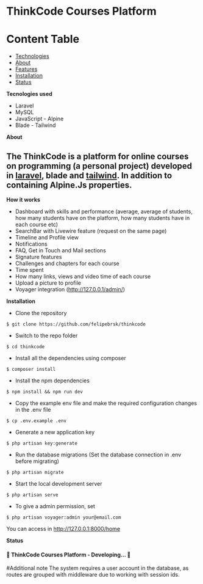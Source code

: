 # ThinkCode Courses Platform
 

Content Table
=================
<!--ts-->
   * [Technologies](#tecnologias)
   * [About](#Sobre)
   * [Features](#features)
   * [Installation](#instalacao)
   * [Status](#status)
<!--te-->

<a name="tecnologias">**Tecnologies used**</a>
- Laravel 
- MySQL
- JavaScript - Alpine
- Blade - Tailwind

<a name="Sobre">**About**</a>
## The ThinkCode is a platform for online courses on programming (a personal project) developed in <a href="https://laravel.com/docs/8.x/">laravel</a>, blade and <a href="https://tailwindcss.com/docs">tailwind</a>. In addition to containing Alpine.Js properties.

<a name="features">**How it works**</a><br>
- Dashboard with skills and performance (average, average of students, how many students have on the platform, how many students have in each course etc)
- SearchBar with Livewire feature (request on the same page)
- Timeline and Profile view
- Notifications
- FAQ, Get in Touch and Mail sections
- Signature features
- Challenges and chapters for each course
- Time spent
- How many links, views and video time of each course
- Upload a picture to profile
- Voyager integration (http://127.0.0.1/admin/)


<a name="instalacao">**Installation**</a><br>
- Clone the repository<br>
```
$ git clone https://github.com/felipebrsk/thinkcode
```
- Switch to the repo folder<br>
```
$ cd thinkcode
```
- Install all the dependencies using composer<br>
```
$ composer install
```
- Install the npm dependencies<br>
```
$ npm install && npm run dev
```
- Copy the example env file and make the required configuration changes in the .env file<br>
```
$ cp .env.example .env
```
- Generate a new application key<br>
```
$ php artisan key:generate
```
- Run the database migrations (Set the database connection in .env before migrating)<br>
```
$ php artisan migrate
```
- Start the local development server<br>
```
$ php artisan serve
```
- To give a admin permission, set<br>
```
$ php artisan voyager:admin your@email.com
```
You can access in http://127.0.0.1:8000/home
<br>

<a name="status">**Status**</a>
<h4 align="left"> 
	🚧  ThinkCode Courses Platform - Developing...  🚧
</h4>

#Additional note
The system requires a user account in the database, as routes are grouped with middleware due to working with session ids.
